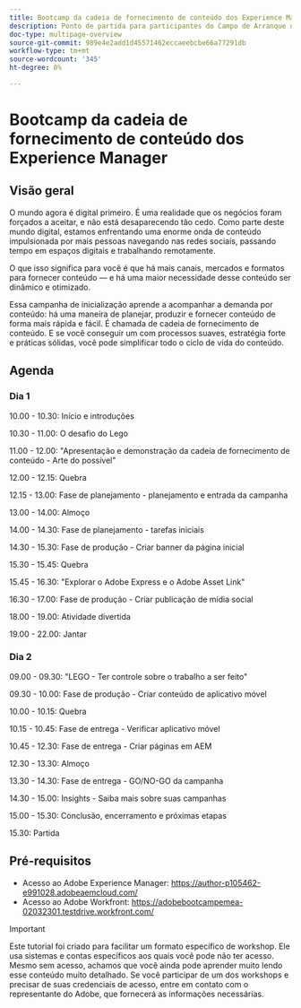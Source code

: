 ```yaml
---
title: Bootcamp da cadeia de fornecimento de conteúdo dos Experience Manager
description: Ponto de partida para participantes do Campo de Arranque da Cadeia de Suprimentos de Conteúdo dos Experience Makers
doc-type: multipage-overview
source-git-commit: 989e4e2add1d45571462eccaeebcbe66a77291db
workflow-type: tm+mt
source-wordcount: '345'
ht-degree: 0%

---
```


# Bootcamp da cadeia de fornecimento de conteúdo dos Experience Manager

## Visão geral

O mundo agora é digital primeiro. É uma realidade que os negócios foram forçados a aceitar, e não está desaparecendo tão cedo. Como parte deste mundo digital, estamos enfrentando uma enorme onda de conteúdo impulsionada por mais pessoas navegando nas redes sociais, passando tempo em espaços digitais e trabalhando remotamente.

O que isso significa para você é que há mais canais, mercados e formatos para fornecer conteúdo — e há uma maior necessidade desse conteúdo ser dinâmico e otimizado.

Essa campanha de inicialização aprende a acompanhar a demanda por conteúdo: há uma maneira de planejar, produzir e fornecer conteúdo de forma mais rápida e fácil. É chamada de cadeia de fornecimento de conteúdo. E se você conseguir um com processos suaves, estratégia forte e práticas sólidas, você pode simplificar todo o ciclo de vida do conteúdo.

## Agenda

### Dia 1

10.00 - 10.30: Início e introduções

10.30 - 11.00: O desafio do Lego

11.00 - 12.00: &quot;Apresentação e demonstração da cadeia de fornecimento de conteúdo - Arte do possível&quot;

12.00 - 12.15: Quebra

12.15 - 13.00: Fase de planejamento - planejamento e entrada da campanha

13.00 - 14.00: Almoço

14.00 - 14.30: Fase de planejamento - tarefas iniciais

14.30 - 15.30: Fase de produção - Criar banner da página inicial

15.30 - 15.45: Quebra

15.45 - 16.30: &quot;Explorar o Adobe Express e o Adobe Asset Link&quot;

16.30 - 17.00: Fase de produção - Criar publicação de mídia social

18.00 - 19.00: Atividade divertida

19.00 - 22.00: Jantar


### Dia 2

09.00 - 09.30: &quot;LEGO - Ter controle sobre o trabalho a ser feito&quot;

09.30 - 10.00: Fase de produção - Criar conteúdo de aplicativo móvel

10.00 - 10.15: Quebra

10.15 - 10.45: Fase de entrega - Verificar aplicativo móvel

10.45 - 12.30: Fase de entrega - Criar páginas em AEM

12.30 - 13.30: Almoço

13.30 - 14.30: Fase de entrega - GO/NO-GO da campanha

14.30 - 15.00: Insights - Saiba mais sobre suas campanhas

15.00 - 15.30: Conclusão, encerramento e próximas etapas

15.30: Partida

## Pré-requisitos

- Acesso ao Adobe Experience Manager: https://author-p105462-e991028.adobeaemcloud.com/
- Acesso ao Adobe Workfront: https://adobebootcampemea-02032301.testdrive.workfront.com/


>[!IMPORTANT]
>
>Este tutorial foi criado para facilitar um formato específico de workshop. Ele usa sistemas e contas específicos aos quais você pode não ter acesso. Mesmo sem acesso, achamos que você ainda pode aprender muito lendo esse conteúdo muito detalhado. Se você participar de um dos workshops e precisar de suas credenciais de acesso, entre em contato com o representante do Adobe, que fornecerá as informações necessárias.
